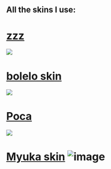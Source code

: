 

## **All the skins I use:**
# [zzz](https://cdn.discordapp.com/attachments/1088583400295776327/1215064143187677305/zzz.osk?ex=65fb63aa&is=65e8eeaa&hm=8a9391025e839535a7f84b447764eec3b3a7d766eda805957ccdd607755fee60&)
![](https://osu.ppy.sh/ss/19062006/bc2c)
<br>
# [bolelo skin](https://mega.nz/folder/w7kQkDLa#jWyFXEjPGusJUtnEeI_o5g/file/cj8S3LxS)
![](https://osu.ppy.sh/ss/19062008/1fea)
<br>
# [Poca](https://cdn.discordapp.com/attachments/1088583400295776327/1215065154803339264/Poca.osk?ex=65fb649b&is=65e8ef9b&hm=721172ab783692b7dfc4ffcfd71100a8decf2eaa8a534ea3fdf72962a2936ae8&)
![](https://osu.ppy.sh/ss/19062001/cb8e)
# [Myuka skin](https://cdn.discordapp.com/attachments/904464227668987904/1182485851607945298/-__very_awesome_skin.osk?ex=6584dec4&is=657269c4&hm=35daa05eefa3f3055af20d3da81ea18f353728925d65317e303804ef44c59e40&) ![image](https://media.discordapp.net/attachments/904464227668987904/1182527001693802537/screenshot4918.png?ex=65850517&is=65729017&hm=a4444836c5c185c1d84b9cb108ed08763da2f64842da5b817fbbc0f91e3d581c&=&format=webp&quality=lossless&width=967&height=544)
<br>
